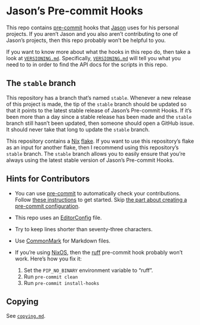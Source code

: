 <!--
SPDX-License-Identifier: CC0-1.0
SPDX-FileCopyrightText: 2023–2025 Jason Yundt <jason@jasonyundt.email>
-->

# Jason’s Pre-commit Hooks

This repo contains [pre-commit][1] hooks that
[Jason](https://github.com/Jayman2000) uses for his personal projects.
If you aren’t Jason and you also aren’t contributing to one of Jason’s
projects, then this repo probably won’t be helpful to you.

If you want to know more about what the hooks in this repo do, then take
a look at [`VERSIONING.md`]. Specifically, [`VERSIONING.md`] will tell
you what you need to to in order to find the API docs for the scripts in
this repo.

[`VERSIONING.md`]: ./VERSIONING.md

## The `stable` branch

This repository has a branch that’s named `stable`. Whenever a new
release of this project is made, the tip of the `stable` branch should
be updated so that it points to the latest stable release of Jason’s
Pre-commit Hooks. If it’s been more than a day since a stable release
has been made and the `stable` branch still hasn’t been updated, then
someone should open a GitHub issue. It should never take that long to
update the `stable` branch.

This repository contains a [Nix] [flake]. If you want to use this
repository’s flake as an input for another flake, then I recommend using
this repository’s `stable` branch. The `stable` branch allows you to
easily ensure that you’re always using the latest stable version of
Jason’s Pre-commit Hooks.

[Nix]: https://nix.dev
[flake]: https://nix.dev/concepts/flakes

## Hints for Contributors

- You can use [pre-commit][1] to automatically check your contributions.
Follow [these instructions][2] to get started. Skip [the part about
creating a pre-commit configuration][3].
- This repo uses an [EditorConfig](https://editorconfig.org) file.
- Try to keep lines shorter than seventy-three characters.
- Use [CommonMark](https://commonmark.org) for Markdown files.
- If you’re using [NixOS](https://nixos.org), then the
[ruff](https://docs.astral.sh/ruff/) pre-commit hook probably won’t
work. Here’s how you fix it:

    1. Set the `PIP_NO_BINARY` environment variable to “ruff”.
    2. Run `pre-commit clean`
    3. Run `pre-commit install-hooks`

[1]: https://pre-commit.com
[2]: https://pre-commit.com/#quick-start
[3]: https://pre-commit.com/#2-add-a-pre-commit-configuration

## Copying

See [`copying.md`](./copying.md).
